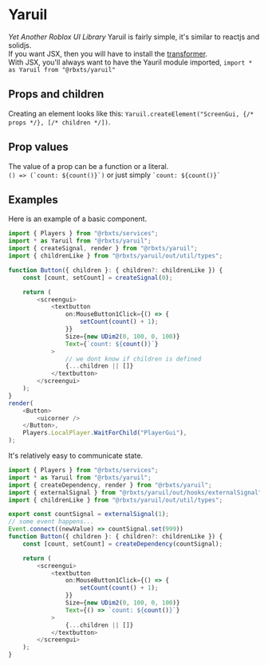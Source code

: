 # Yaruil
*Yet Another Roblox UI Library*
Yaruil is fairly simple, it's similar to reactjs and solidjs. <br/>
If you want JSX, then you will have to install the [transformer](https://github.com/greenbobux/rbxts-transformer-yaruil). <br/>
With JSX, you'll always want to have the Yauril module imported, `import * as Yaruil from "@rbxts/yaruil"`
## Props and children

Creating an element looks like this: `Yaruil.createElement("ScreenGui, {/* props */}, [/* children */])`. 
## Prop values
The value of a prop can be a function or a literal. <br/>
```() => (`count: ${count()}`)``` or just simply  `` `count: ${count()}` ``
## Examples
Here is an example of a basic component.
```ts
import { Players } from "@rbxts/services";
import * as Yaruil from "@rbxts/yaruil";
import { createSignal, render } from "@rbxts/yaruil";
import { childrenLike } from "@rbxts/yaruil/out/util/types";

function Button({ children }: { children?: childrenLike }) {
	const [count, setCount] = createSignal(0);

	return (
		<screengui>
			<textbutton
				on:MouseButton1Click={() => {
					setCount(count() + 1);
				}}
				Size={new UDim2(0, 100, 0, 100)}
				Text={`count: ${count()}`}
			>
                // we dont know if children is defined
				{...children || []}
			</textbutton>
		</screengui>
	);
}
render(
	<Button>
		<uicorner />
	</Button>,
	Players.LocalPlayer.WaitForChild("PlayerGui"),
);
```
It's relatively easy to communicate state. 

```ts
import { Players } from "@rbxts/services";
import * as Yaruil from "@rbxts/yaruil";
import { createDependency, render } from "@rbxts/yaruil";
import { externalSignal } from "@rbxts/yaruil/out/hooks/externalSignal";
import { childrenLike } from "@rbxts/yaruil/out/util/types";

export const countSignal = externalSignal(1);
// some event happens...
Event.connect((newValue) => countSignal.set(999))
function Button({ children }: { children?: childrenLike }) {
	const [count, setCount] = createDependency(countSignal);

	return (
		<screengui>
			<textbutton
				on:MouseButton1Click={() => {
					setCount(count() + 1);
				}}
				Size={new UDim2(0, 100, 0, 100)}
				Text={() => `count: ${count()}`}
			>
				{...children || []}
			</textbutton>
		</screengui>
	);
}
```